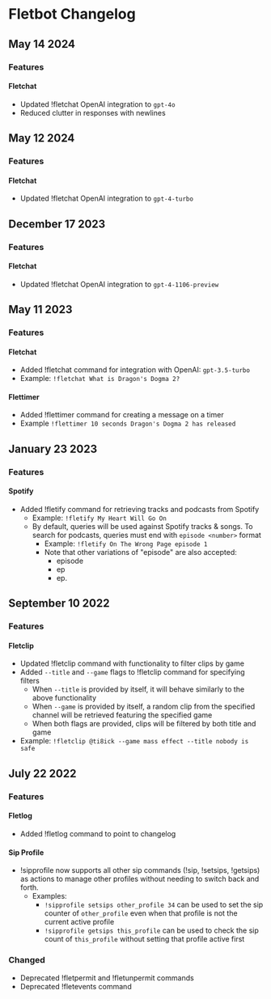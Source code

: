 # Fletbot Changelog

## May 14 2024

### Features

#### Fletchat
- Updated !fletchat OpenAI integration to `gpt-4o`
- Reduced clutter in responses with newlines

## May 12 2024

### Features

#### Fletchat
- Updated !fletchat OpenAI integration to `gpt-4-turbo`

## December 17 2023

### Features

#### Fletchat
- Updated !fletchat OpenAI integration to `gpt-4-1106-preview`

## May 11 2023

### Features

#### Fletchat
- Added !fletchat command for integration with OpenAI: `gpt-3.5-turbo`
- Example: `!fletchat What is Dragon's Dogma 2?`

#### Flettimer
- Added !flettimer command for creating a message on a timer
- Example `!flettimer 10 seconds Dragon's Dogma 2 has released`

## January 23 2023

### Features

#### Spotify
- Added !fletify command for retrieving tracks and podcasts from Spotify
  - Example: `!fletify My Heart Will Go On`
  - By default, queries will be used against Spotify tracks & songs. To search for podcasts, queries must end with `episode <number>` format
    - Example: `!fletify On The Wrong Page episode 1`
    - Note that other variations of "episode" are also accepted:
      - episode
      - ep
      - ep.

## September 10 2022

### Features

#### Fletclip
- Updated !fletclip command with functionality to filter clips by game
- Added `--title` and `--game` flags to !fletclip command for specifying filters
  - When `--title` is provided by itself, it will behave similarly to the above functionality
  - When `--game` is provided by itself, a random clip from the specified channel will be retrieved featuring the specified game
  - When both flags are provided, clips will be filtered by both title and game
- Example: `!fletclip @ti8ick --game mass effect --title nobody is safe`

## July 22 2022

### Features

#### Fletlog
- Added !fletlog command to point to changelog

#### Sip Profile
- !sipprofile now supports all other sip commands (!sip, !setsips, !getsips) as actions to manage other profiles without needing to switch back and forth.
  - Examples:
    - `!sipprofile setsips other_profile 34` can be used to set the sip counter of `other_profile` even when that profile is not the current active profile
    - `!sipprofile getsips this_profile` can be used to check the sip count of `this_profile` without setting that profile active first

### Changed
- Deprecated !fletpermit and !fletunpermit commands
- Deprecated !fletevents command
